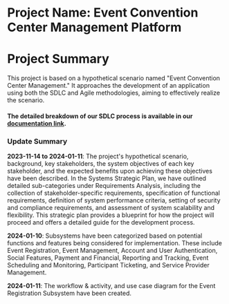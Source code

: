 # Project Name: Event Convention Center Management Platform

# Project Summary
This project is based on a hypothetical scenario named "Event Convention Center Management." It approaches the development of an application using both the SDLC and Agile methodologies, aiming to effectively realize the scenario.

#### The detailed breakdown of our SDLC process is available in our [documentation link](https://docs.google.com/document/d/170kKnkJc6-BWUKCEmeUrgFjTqlZYTcUQKoHxivKamZ0/edit?usp=sharing).

### Update Summary
**2023-11-14 to 2024-01-11**: The project's hypothetical scenario, background, key stakeholders, the system objectives of each key stakeholder, and the expected benefits upon achieving these objectives have been described. In the Systems Strategic Plan, we have outlined detailed sub-categories under Requirements Analysis, including the collection of stakeholder-specific requirements, specification of functional requirements, definition of system performance criteria, setting of security and compliance requirements, and assessment of system scalability and flexibility. This strategic plan provides a blueprint for how the project will proceed and offers a detailed guide for the development process.

**2024-01-10**: Subsystems have been categorized based on potential functions and features being considered for implementation. These include Event Registration, Event Management, Account and User Authentication, Social Features, Payment and Financial, Reporting and Tracking, Event Scheduling and Monitoring, Participant Ticketing, and Service Provider Management.

**2024-01-11**: The workflow & activity, and use case diagram for the Event Registration Subsystem have been created.
